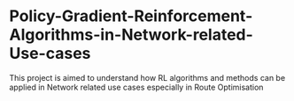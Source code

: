 # Policy-Gradient-Reinforcement-Algorithms-in-Network-related-Use-cases
This project is aimed to understand how RL algorithms and methods can be applied in Network related use cases especially in Route Optimisation
